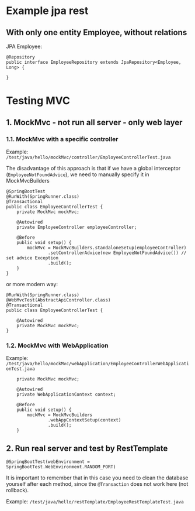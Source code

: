 # Example jpa rest

## With only one entity Employee, without relations

JPA Employee:

```
@Repository
public interface EmployeeRepository extends JpaRepository<Employee, Long> {

}
```

# Testing MVC

## 1. MockMvc - not run all server - only web layer

### 1.1. MockMvc with a specific controller

Example: `/test/java/hello/mockMvc/controller/EmployeeControllerTest.java`

The disadvantage of this approach is that if we have a global interceptor (`EmployeeNotFoundAdvice`), we need to manually specify it in MockMvcBuilders

```
@SpringBootTest
@RunWith(SpringRunner.class)
@Transactional
public class EmployeeControllerTest {
    private MockMvc mockMvc;

    @Autowired
    private EmployeeController employeeController;

    @Before
    public void setup() {
        mockMvc = MockMvcBuilders.standaloneSetup(employeeController)
                .setControllerAdvice(new EmployeeNotFoundAdvice()) // set advice Exception
                .build();       
    }
}
```

or more modern way:

```
@RunWith(SpringRunner.class)
@WebMvcTest(AbstractApiController.class)
@Transactional
public class EmployeeControllerTest {

    @Autowired
    private MockMvc mockMvc;
}
```

### 1.2. MockMvc with WebApplication

Example: `/test/java/hello/mockMvc/webApplication/EmployeeControllerWebApplicationTest.java`

```
    private MockMvc mockMvc;

    @Autowired
    private WebApplicationContext context;

    @Before
    public void setup() {
        mockMvc = MockMvcBuilders
                .webAppContextSetup(context)
                .build();
    }
```

## 2. Run real server and test by RestTemplate

```
@SpringBootTest(webEnvironment = SpringBootTest.WebEnvironment.RANDOM_PORT)
```

It is important to remember that in this case you need to clean the database 
yourself after each method, since the `@Transaction` does not work here (not rollback).

Example: `/test/java/hello/restTemplate/EmployeeRestTemplateTest.java`